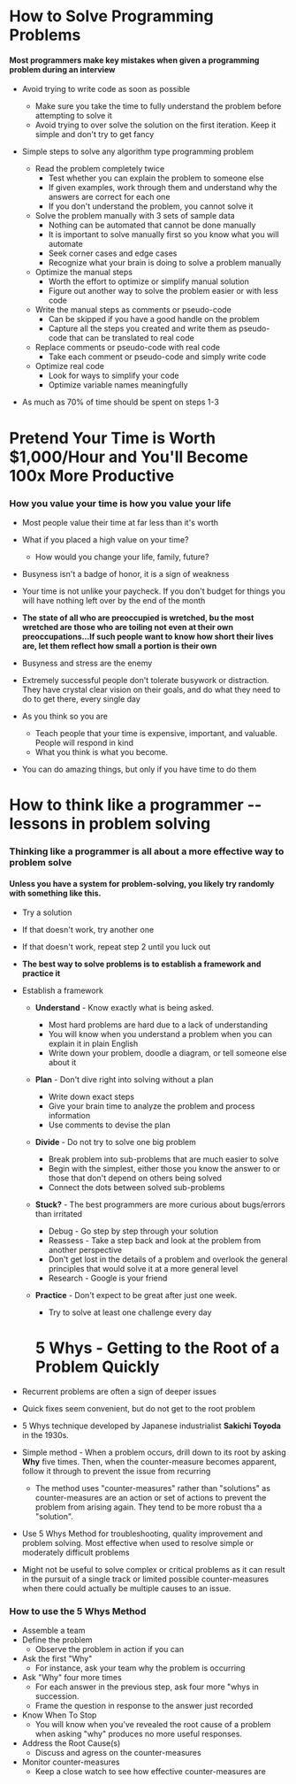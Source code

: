 # How to Solve Programming Problems

#### Most programmers make key mistakes when given a programming problem during an interview

* Avoid trying to write code as soon as possible
  * Make sure you take the time to fully understand the problem before attempting to solve it
  * Avoid trying to over solve the solution on the first iteration. Keep it simple and don't try to get fancy

* Simple steps to solve any algorithm type programming problem
  * Read the problem completely twice
    * Test whether you can explain the problem to someone else
    * If given examples, work through them and understand why the answers are correct for each one
    * If you don't understand the problem, you cannot solve it
  * Solve the problem manually with 3 sets of sample data
    * Nothing can be automated that cannot be done manually
    * It is important to solve manually first so you know what you will automate
    * Seek corner cases and edge cases
    * Recognize what your brain is doing to solve a problem manually
  * Optimize the manual steps
    * Worth the effort to optimize or simplify manual solution
    * Figure out another way to solve the problem easier or with less code
  * Write the manual steps as comments or pseudo-code
    * Can be skipped if you have a good handle on the problem
    * Capture all the steps you created and write them as pseudo-code that can be translated to real code
  * Replace comments or pseudo-code with real code
    * Take each comment or pseudo-code and simply write code
  * Optimize real code
    * Look for ways to simplify your code
    * Optimize variable names meaningfully
    
* As much as 70% of time should be spent on steps 1-3


# Pretend Your Time is Worth $1,000/Hour and You'll Become 100x More Productive

### How you value your time is how you value your life

* Most people value their time at far less than it's worth
* What if you placed a high value on your time?
  * How would you change your life, family, future?
* Busyness isn't a badge of honor, it is a sign of weakness

* Your time is not unlike your paycheck. If you don't budget for things you will have nothing left over by the end of the month
* **The state of all who are preoccupied is wretched, bu the most wretched are those who are toiling not even at their own preoccupations...If such people want to know how short their lives are, let them reflect how small a portion is their own**

* Busyness and stress are the enemy

* Extremely successful people don't tolerate busywork or distraction. They have crystal clear vision on their goals, and do what they need to do to get there, every single day

* As you think so you are
  * Teach people that your time is expensive, important, and valuable. People will respond in kind
  * What you think is what you become. 

* You can do amazing things, but only if you have time to do them



# How to think like a programmer -- lessons in problem solving

### Thinking like a programmer is all about a more effective way to problem solve

#### Unless you have a system for problem-solving, you likely try randomly with something like this.

* Try a solution
* If that doesn't work, try another one
* If that doesn't work, repeat step 2 until you luck out

* **The best way to solve problems is to establish a framework and practice it**

* Establish a framework
  * **Understand** - Know exactly what is being asked. 
    * Most hard problems are hard due to a lack of understanding
    * You will know when you understand a problem when you can explain it in plain English
    * Write down your problem, doodle a diagram, or tell someone else about it 
  * **Plan** - Don't dive right into solving without a plan
    * Write down exact steps
    * Give your brain time to analyze the problem and process information
    * Use comments to devise the plan
  * **Divide** - Do not try to solve one big problem
    * Break problem into sub-problems that are much easier to solve
    * Begin with the simplest, either those you know the answer to or those that don't depend on others being solved
    * Connect the dots between solved sub-problems
  * **Stuck?** - The best programmers are more curious about bugs/errors than irritated
    * Debug - Go step by step through your solution 
    * Reassess - Take a step back and look at the problem from another perspective
    * Don't get lost in the details of a problem and overlook the general principles that would solve it at a more general level
    * Research - Google is your friend
  * **Practice** - Don't expect to be great after just one week. 
    * Try to solve at least one challenge every day
    

    # 5 Whys - Getting to the Root of a Problem Quickly

* Recurrent problems are often a sign of deeper issues
* Quick fixes seem convenient, but do not get to the root problem
* 5 Whys technique developed by Japanese industrialist **Sakichi Toyoda** in the 1930s.

* Simple method - When a problem occurs, drill down to its root by asking **Why** five times. Then, when the counter-measure becomes apparent, follow it through to prevent the issue from recurring
  * The method uses "counter-measures" rather than "solutions" as counter-measures are an action or set of actions to prevent the problem from arising again. They tend to be more robust tha  a "solution".

* Use 5 Whys Method for troubleshooting, quality improvement and problem solving. Most effective when used to resolve simple or moderately difficult problems

* Might not be useful to solve complex or critical problems as it can result in the pursuit of a single track or limited possible counter-measures when there could actually be multiple causes to an issue.

### How to use the 5 Whys Method

* Assemble a team
* Define the problem
  * Observe the problem in action if you can
* Ask the first "Why"
  * For instance, ask your team why the problem is occurring
* Ask "Why" four more times
  * For each answer in the previous step, ask four more "whys in succession. 
  * Frame the question in response to the answer just recorded
* Know When To Stop
  * You will know when you've revealed the root cause of a problem when asking "why" produces no more useful responses.
* Address the Root Cause(s)
  * Discuss and agress on the counter-measures
* Monitor counter-measures
  * Keep a close watch to see how effective counter-measures are